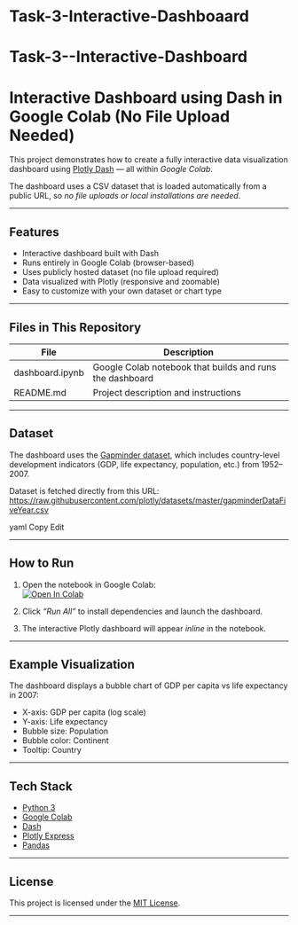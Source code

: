 # Task-3-Interactive-Dashboaard

# Task-3--Interactive-Dashboard
# Interactive Dashboard using Dash in Google Colab (No File Upload Needed)

This project demonstrates how to create a fully interactive data visualization dashboard using [Plotly Dash](https://dash.plotly.com/) — all within *Google Colab*.

The dashboard uses a CSV dataset that is loaded automatically from a public URL, so *no file uploads or local installations are needed*.

---

## Features

- Interactive dashboard built with Dash
- Runs entirely in Google Colab (browser-based)
- Uses publicly hosted dataset (no file upload required)
- Data visualized with Plotly (responsive and zoomable)
- Easy to customize with your own dataset or chart type

---

## Files in This Repository

| File | Description |
|------|-------------|
| dashboard.ipynb | Google Colab notebook that builds and runs the dashboard |
| README.md       | Project description and instructions |

---

## Dataset

The dashboard uses the [Gapminder dataset](https://github.com/plotly/datasets/blob/master/gapminderDataFiveYear.csv), which includes country-level development indicators (GDP, life expectancy, population, etc.) from 1952–2007.

Dataset is fetched directly from this URL:
https://raw.githubusercontent.com/plotly/datasets/master/gapminderDataFiveYear.csv

yaml
Copy
Edit

---
##  How to Run

1. Open the notebook in Google Colab:  
   [![Open In Colab](https://colab.research.google.com/assets/colab-badge.svg)](dashboard.ipynb)

2. Click *“Run All”* to install dependencies and launch the dashboard.

3. The interactive Plotly dashboard will appear *inline* in the notebook.

---

## Example Visualization

The dashboard displays a bubble chart of GDP per capita vs life expectancy in 2007:

- X-axis: GDP per capita (log scale)
- Y-axis: Life expectancy
- Bubble size: Population
- Bubble color: Continent
- Tooltip: Country

---

##  Tech Stack

- [Python 3](https://www.python.org/)
- [Google Colab](https://colab.research.google.com/)
- [Dash](https://dash.plotly.com/)
- [Plotly Express](https://plotly.com/python/plotly-express/)
- [Pandas](https://pandas.pydata.org/)

---

## License

This project is licensed under the [MIT License](LICENSE).

---

